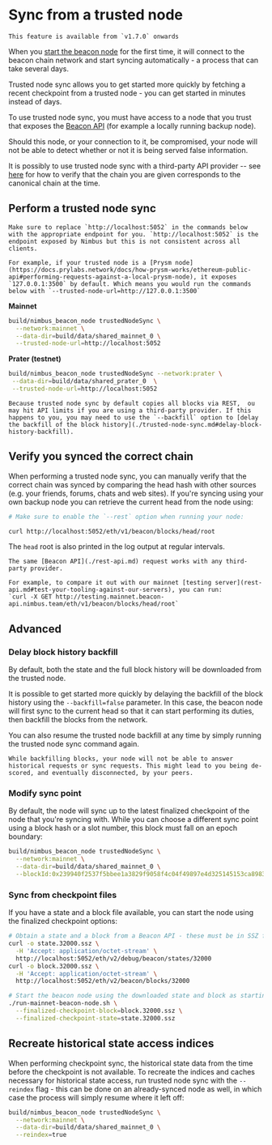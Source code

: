 # Sync from a trusted node

```admonish title=''
This feature is available from `v1.7.0` onwards
```

When you [start the beacon node](./quick-start.md) for the first time, it will connect to the beacon chain network and start syncing automatically - a process that can take several days.

Trusted node sync allows you to get started more quickly by fetching a recent checkpoint from a trusted node - you can get started in minutes instead of days.

To use trusted node sync, you must have access to a node that you trust that exposes the [Beacon API](./rest-api.md) (for example a locally running backup node).

Should this node, or your connection to it, be compromised, your node will not be able to detect whether or not it is being served false information.

It is possibly to use trusted node sync with a third-party API provider -- see [here](trusted-node-sync.md#verify-you-synced-the-correct-chain) for how to verify that the chain you are given corresponds to the canonical chain at the time.

## Perform a trusted node sync

```admonish tip
Make sure to replace `http://localhost:5052` in the commands below with the appropriate endpoint for you. `http://localhost:5052` is the endpoint exposed by Nimbus but this is not consistent across all clients.

For example, if your trusted node is a [Prysm node](https://docs.prylabs.network/docs/how-prysm-works/ethereum-public-api#performing-requests-against-a-local-prysm-node), it exposes `127.0.0.1:3500` by default. Which means you would run the commands below with `--trusted-node-url=http://127.0.0.1:3500`
```

**Mainnet**

```sh
build/nimbus_beacon_node trustedNodeSync \
  --network:mainnet \
  --data-dir=build/data/shared_mainnet_0 \
  --trusted-node-url=http://localhost:5052
```

**Prater (testnet)**

```sh
build/nimbus_beacon_node trustedNodeSync --network:prater \
 --data-dir=build/data/shared_prater_0  \
 --trusted-node-url=http://localhost:5052
```

```admonish note
Because trusted node sync by default copies all blocks via REST,  ou may hit API limits if you are using a third-party provider. If this happens to you, you may need to use the `--backfill` option to [delay the backfill of the block history](./trusted-node-sync.md#delay-block-history-backfill).
```

## Verify you synced the correct chain

When performing a trusted node sync, you can manually verify that the correct chain was synced by comparing the head hash with other sources (e.g. your friends, forums, chats and web sites). If you're syncing using your own backup node you can retrieve the current head from the node using:

```sh
# Make sure to enable the `--rest` option when running your node:

curl http://localhost:5052/eth/v1/beacon/blocks/head/root
```

The `head` root is also printed in the log output at regular intervals.

```admonish note
The same [Beacon API](./rest-api.md) request works with any third-party provider.

For example, to compare it out with our mainnet [testing server](rest-api.md#test-your-tooling-against-our-servers), you can run:
`curl -X GET http://testing.mainnet.beacon-api.nimbus.team/eth/v1/beacon/blocks/head/root`
```

## Advanced

### Delay block history backfill

By default, both the state and the full block history will be downloaded from the trusted node.

It is possible to get started more quickly by delaying the backfill of the block history using the `--backfill=false` parameter. In this case, the beacon node will first sync to the current head so that it can start performing its duties, then backfill the blocks from the network.

You can also resume the trusted node backfill at any time by simply running the trusted node sync command again.

```admonish
While backfilling blocks, your node will not be able to answer historical requests or sync requests. This might lead to you being de-scored, and eventually disconnected, by your peers.
```

### Modify sync point

By default, the node will sync up to the latest finalized checkpoint of the node that you're syncing with. While you can choose a different sync point using a block hash or a slot number, this block must fall on an epoch boundary:

```sh
build/nimbus_beacon_node trustedNodeSync \
  --network:mainnet \
  --data-dir=build/data/shared_mainnet_0 \
  --blockId:0x239940f2537f5bbee1a3829f9058f4c04f49897e4d325145153ca89838dfc9e2
```

### Sync from checkpoint files

If you have a state and a block file available, you can start the node using the finalized checkpoint options:

```sh
# Obtain a state and a block from a Beacon API - these must be in SSZ format:
curl -o state.32000.ssz \
  -H 'Accept: application/octet-stream' \
  http://localhost:5052/eth/v2/debug/beacon/states/32000
curl -o block.32000.ssz \
  -H 'Accept: application/octet-stream' \
  http://localhost:5052/eth/v2/beacon/blocks/32000

# Start the beacon node using the downloaded state and block as starting point
./run-mainnet-beacon-node.sh \
  --finalized-checkpoint-block=block.32000.ssz \
  --finalized-checkpoint-state=state.32000.ssz
```

## Recreate historical state access indices

When performing checkpoint sync, the historical state data from the time before the checkpoint is not available. To recreate the indices and caches necessary for historical state access, run trusted node sync with the `--reindex` flag - this can be done on an already-synced node as well, in which case the process will simply resume where it left off:

```sh
build/nimbus_beacon_node trustedNodeSync \
  --network:mainnet \
  --data-dir=build/data/shared_mainnet_0 \
  --reindex=true
```

